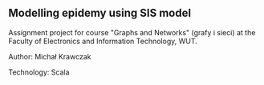 ## Modelling epidemy using SIS model

Assignment project for course "Graphs and Networks" (grafy i sieci) at the Faculty of Electronics and Information Technology, WUT. 

Author: Michał Krawczak

Technology: Scala
